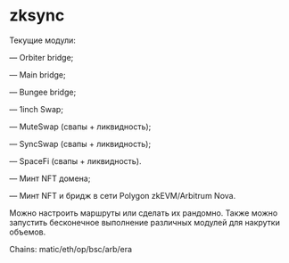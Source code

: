 # zksync

Текущие модули:

— Orbiter bridge;

— Main bridge;


— Bungee bridge;


— 1inch Swap;


— MuteSwap (свапы + ликвидность);


— SyncSwap (свапы + ликвидность);


— SpaceFi (свапы + ликвидность).


— Минт NFT домена;


— Минт NFT и бридж в сети Polygon zkEVM/Arbitrum Nova.

Можно настроить маршруты или сделать их рандомно. Также можно запустить бесконечное выполнение различных модулей для накрутки объемов.

Chains: matic/eth/op/bsc/arb/era
